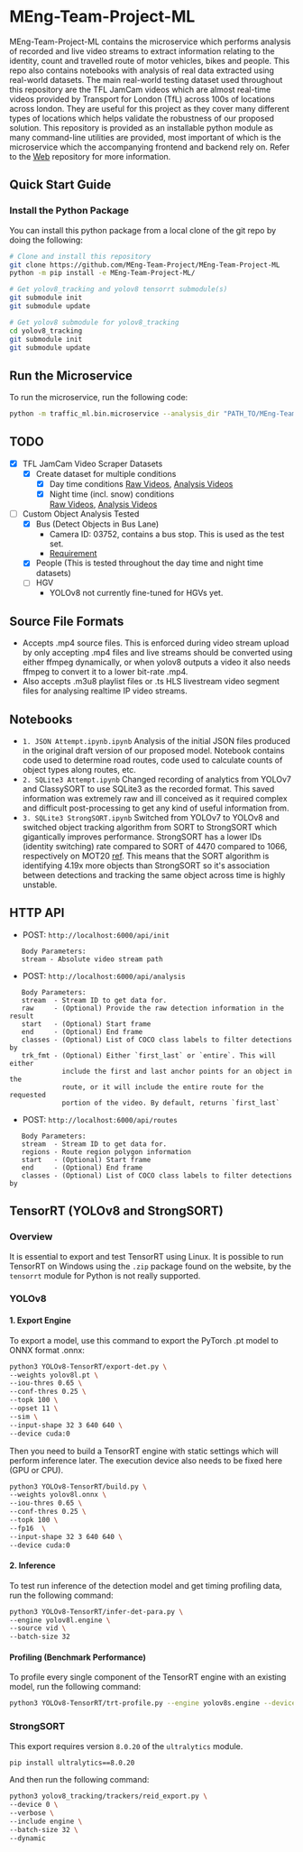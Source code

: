 # MEng-Team-Project-ML

MEng-Team-Project-ML contains the microservice which performs analysis 
of recorded and live video streams to extract information relating to 
the identity, count and travelled route of motor vehicles, bikes and 
people. This repo also contains notebooks with analysis of real data 
extracted using real-world datasets. The main real-world testing dataset 
used throughout this repository are the TFL JamCam videos which are 
almost real-time videos provided by Transport for London (TfL) across 
100s of locations across london. They are useful for this project as 
they cover many different types of locations which helps validate the 
robustness of our proposed solution. This repository is provided 
as an installable python module as many command-line utilities are 
provided, most important of which is the microservice which the 
accompanying frontend and backend rely on. 
Refer to the [Web](https://github.com/MEng-Team-Project/MEng-Team-Project-Web)
repository for more information.

## Quick Start Guide

### Install the Python Package

You can install this python package from a local clone of the git repo by
doing the following:

```bash
# Clone and install this repository
git clone https://github.com/MEng-Team-Project/MEng-Team-Project-ML
python -m pip install -e MEng-Team-Project-ML/

# Get yolov8_tracking and yolov8 tensorrt submodule(s)
git submodule init
git submodule update

# Get yolov8 submodule for yolov8_tracking
cd yolov8_tracking
git submodule init
git submodule update
```

## Run the Microservice

To run the microservice, run the following code:

```bash
python -m traffic_ml.bin.microservice --analysis_dir "PATH_TO/MEng-Team-Project-Web/server/analysis"
```

## TODO

- [x] TFL JamCam Video Scraper Datasets
  - [x] Create dataset for multiple conditions
     - [x] Day time conditions
           [Raw Videos](https://drive.google.com/drive/u/2/folders/1igKtgK_b13TBwwnDnX5_8y_3ij6R31i_),
           [Analysis Videos](https://drive.google.com/drive/u/2/folders/1TYaEDctAyxikJD2Oj717cl2KbSIDA2HB)
     - [x] Night time (incl. snow) conditions \
           [Raw Videos](https://drive.google.com/drive/u/2/folders/1lSoRB_HmgSLUxehpu7O44jQFB9U6hdWC),
           [Analysis Videos](https://drive.google.com/drive/u/2/folders/1JOJKVzakrFLt5tC5PpMq6zl6SGPwMopl)
- [ ] Custom Object Analysis Tested
   - [x] Bus (Detect Objects in Bus Lane)
      - Camera ID: 03752, contains a bus stop. This is used as the test set.
      - [Requirement](https://docs.google.com/document/d/1Q0TwboSrRgvXywVp9VgA9of2G4NjYQBYJ2YSKbkoS-o/edit#bookmark=id.hnc674tzl7ba)
   - [x] People (This is tested throughout the day time and night time datasets)
   - [ ] HGV
      - YOLOv8 not currently fine-tuned for HGVs yet.

## Source File Formats

- Accepts .mp4 source files. This is enforced during video stream
  upload by only accepting .mp4 files and live streams should be converted
  using either ffmpeg dynamically, or when yolov8 outputs a video it
  also needs ffmpeg to convert it to a lower bit-rate .mp4.
- Also accepts .m3u8 playlist files or .ts HLS livestream video segment files
  for analysing realtime IP video streams.

## Notebooks

- `1. JSON Attempt.ipynb.ipynb` Analysis of the initial JSON files produced
  in the original draft version of our proposed model. Notebook contains
  code used to determine road routes, code used to calculate counts of
  object types along routes, etc.
- `2. SQLite3 Attempt.ipynb` Changed recording of analytics from YOLOv7
  and ClassySORT to use SQLite3 as the recorded format. This saved
  information was extremely raw and ill conceived as it required
  complex and difficult post-processing to get any kind of useful
  information from.
- `3. SQLite3 StrongSORT.ipynb` Switched from YOLOv7 to YOLOv8 and
  switched object tracking algorithm from SORT to StrongSORT which
  gigantically improves performance. StrongSORT has a lower IDs
  (identity switching) rate compared to SORT of 4470 compared to
  1066, respectively on MOT20 [ref](https://github.com/dyhBUPT/StrongSORT).
  This means that the SORT algorithm is identifying 4.19x more objects
  than StrongSORT so it's association between detections and tracking
  the same object across time is highly unstable.

## HTTP API


- POST: `http://localhost:6000/api/init` 
```
   Body Parameters: 
   stream - Absolute video stream path
```

- POST: `http://localhost:6000/api/analysis`
```
   Body Parameters: 
   stream  - Stream ID to get data for. 
   raw     - (Optional) Provide the raw detection information in the result 
   start   - (Optional) Start frame 
   end     - (Optional) End frame 
   classes - (Optional) List of COCO class labels to filter detections by 
   trk_fmt - (Optional) Either `first_last` or `entire`. This will either 
             include the first and last anchor points for an object in the 
             route, or it will include the entire route for the requested 
             portion of the video. By default, returns `first_last`
```

- POST: `http://localhost:6000/api/routes` 
```
   Body Parameters: 
   stream  - Stream ID to get data for. 
   regions - Route region polygon information 
   start   - (Optional) Start frame 
   end     - (Optional) End frame 
   classes - (Optional) List of COCO class labels to filter detections by
```

## TensorRT (YOLOv8 and StrongSORT)

### Overview

It is essential to export and test TensorRT using Linux.
It is possible to run TensorRT on Windows using the `.zip` package found
on the website, by the `tensorrt` module for Python is not really supported.

### YOLOv8

#### 1. Export Engine

To export a model, use this command to export the PyTorch .pt model
to ONNX format .onnx:

```bash
python3 YOLOv8-TensorRT/export-det.py \
--weights yolov8l.pt \
--iou-thres 0.65 \
--conf-thres 0.25 \
--topk 100 \
--opset 11 \
--sim \
--input-shape 32 3 640 640 \
--device cuda:0
```

Then you need to build a TensorRT engine with static settings which
will perform inference later. The execution device also needs to be
fixed here (GPU or CPU).

```bash
python3 YOLOv8-TensorRT/build.py \
--weights yolov8l.onnx \
--iou-thres 0.65 \
--conf-thres 0.25 \
--topk 100 \
--fp16  \
--input-shape 32 3 640 640 \
--device cuda:0
```

#### 2. Inference

To test run inference of the detection model and get timing profiling data,
run the following command:

```bash
python3 YOLOv8-TensorRT/infer-det-para.py \
--engine yolov8l.engine \
--source vid \
--batch-size 32
```

#### Profiling (Benchmark Performance)

To profile every single component of the TensorRT engine with an existing
model, run the following command:

```bash
python3 YOLOv8-TensorRT/trt-profile.py --engine yolov8s.engine --device cuda:0
```

### StrongSORT

This export requires version `8.0.20` of the `ultralytics` module.

```bash
pip install ultralytics==8.0.20
```

And then run the following command:

```bash
python3 yolov8_tracking/trackers/reid_export.py \
--device 0 \
--verbose \
--include engine \
--batch-size 32 \
--dynamic
```